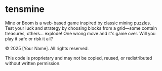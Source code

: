 # tensmine
Mine or Boom is a web-based game inspired by classic mining puzzles. Test your luck and strategy by choosing blocks from a grid—some contain treasures, others... explode! One wrong move and it's game over. Will you play it safe or risk it all?

© 2025 [Your Name]. All rights reserved.

This code is proprietary and may not be copied, reused, or redistributed without written permission.


